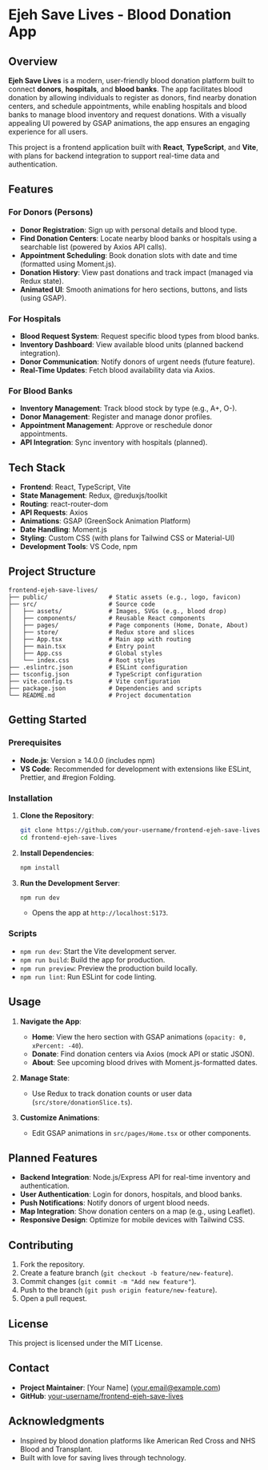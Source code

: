 # Ejeh Save Lives - Blood Donation App

## Overview
**Ejeh Save Lives** is a modern, user-friendly blood donation platform built to connect **donors**, **hospitals**, and **blood banks**. The app facilitates blood donation by allowing individuals to register as donors, find nearby donation centers, and schedule appointments, while enabling hospitals and blood banks to manage blood inventory and request donations. With a visually appealing UI powered by GSAP animations, the app ensures an engaging experience for all users.

This project is a frontend application built with **React**, **TypeScript**, and **Vite**, with plans for backend integration to support real-time data and authentication.

## Features

### For Donors (Persons)
- **Donor Registration**: Sign up with personal details and blood type.
- **Find Donation Centers**: Locate nearby blood banks or hospitals using a searchable list (powered by Axios API calls).
- **Appointment Scheduling**: Book donation slots with date and time (formatted using Moment.js).
- **Donation History**: View past donations and track impact (managed via Redux state).
- **Animated UI**: Smooth animations for hero sections, buttons, and lists (using GSAP).

### For Hospitals
- **Blood Request System**: Request specific blood types from blood banks.
- **Inventory Dashboard**: View available blood units (planned backend integration).
- **Donor Communication**: Notify donors of urgent needs (future feature).
- **Real-Time Updates**: Fetch blood availability data via Axios.

### For Blood Banks
- **Inventory Management**: Track blood stock by type (e.g., A+, O-).
- **Donor Management**: Register and manage donor profiles.
- **Appointment Management**: Approve or reschedule donor appointments.
- **API Integration**: Sync inventory with hospitals (planned).

## Tech Stack
- **Frontend**: React, TypeScript, Vite
- **State Management**: Redux, @reduxjs/toolkit
- **Routing**: react-router-dom
- **API Requests**: Axios
- **Animations**: GSAP (GreenSock Animation Platform)
- **Date Handling**: Moment.js
- **Styling**: Custom CSS (with plans for Tailwind CSS or Material-UI)
- **Development Tools**: VS Code, npm

## Project Structure
```
frontend-ejeh-save-lives/
├── public/                 # Static assets (e.g., logo, favicon)
├── src/                    # Source code
│   ├── assets/             # Images, SVGs (e.g., blood drop)
│   ├── components/         # Reusable React components
│   ├── pages/              # Page components (Home, Donate, About)
│   ├── store/              # Redux store and slices
│   ├── App.tsx             # Main app with routing
│   ├── main.tsx            # Entry point
│   ├── App.css             # Global styles
│   └── index.css           # Root styles
├── .eslintrc.json          # ESLint configuration
├── tsconfig.json           # TypeScript configuration
├── vite.config.ts          # Vite configuration
├── package.json            # Dependencies and scripts
└── README.md               # Project documentation
```

## Getting Started

### Prerequisites
- **Node.js**: Version ≥ 14.0.0 (includes npm)
- **VS Code**: Recommended for development with extensions like ESLint, Prettier, and #region Folding.

### Installation
1. **Clone the Repository**:
   ```bash
   git clone https://github.com/your-username/frontend-ejeh-save-lives.git
   cd frontend-ejeh-save-lives
   ```

2. **Install Dependencies**:
   ```bash
   npm install
   ```

3. **Run the Development Server**:
   ```bash
   npm run dev
   ```
   - Opens the app at `http://localhost:5173`.

### Scripts
- `npm run dev`: Start the Vite development server.
- `npm run build`: Build the app for production.
- `npm run preview`: Preview the production build locally.
- `npm run lint`: Run ESLint for code linting.

## Usage

1. **Navigate the App**:
   - **Home**: View the hero section with GSAP animations (`opacity: 0, xPercent: -40`).
   - **Donate**: Find donation centers via Axios (mock API or static JSON).
   - **About**: See upcoming blood drives with Moment.js-formatted dates.

2. **Manage State**:
   - Use Redux to track donation counts or user data (`src/store/donationSlice.ts`).

3. **Customize Animations**:
   - Edit GSAP animations in `src/pages/Home.tsx` or other components.

## Planned Features
- **Backend Integration**: Node.js/Express API for real-time inventory and authentication.
- **User Authentication**: Login for donors, hospitals, and blood banks.
- **Push Notifications**: Notify donors of urgent blood needs.
- **Map Integration**: Show donation centers on a map (e.g., using Leaflet).
- **Responsive Design**: Optimize for mobile devices with Tailwind CSS.

## Contributing
1. Fork the repository.
2. Create a feature branch (`git checkout -b feature/new-feature`).
3. Commit changes (`git commit -m "Add new feature"`).
4. Push to the branch (`git push origin feature/new-feature`).
5. Open a pull request.

## License
This project is licensed under the MIT License.

## Contact
- **Project Maintainer**: [Your Name] (your.email@example.com)
- **GitHub**: [your-username/frontend-ejeh-save-lives](https://github.com/your-username/frontend-ejeh-save-lives)

## Acknowledgments
- Inspired by blood donation platforms like American Red Cross and NHS Blood and Transplant.
- Built with love for saving lives through technology.
